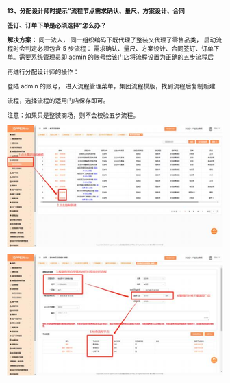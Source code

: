 <a name="bookmark13"></a>**13、分配设计师时提示“流程节点需求确认、量尺、方案设计、合同**

**签订、订单下单是必须选择”怎么办？**

**解决方案：**  同一法人， 同一组织编码下既代理了整装又代理了零售品类，  启动流 程时会判定必须包含 5 步流程： 需求确认、量尺、方案设计、合同签订、订单下 单。需要系统管理员即 admin 的账号给该门店将流程设置为正确的五步流程后

再进行分配设计师的操作：

登陆 admin 的账号，  进入流程管理菜单，集团流程模版，找到流程后复制新建

流程，选择流程的适用门店保存即可。

注意：如果只是整装商场，则不会校验五步流程。

![](Aspose.Words.eb490ba2-daeb-4174-bad4-3ebc8873f1e2.015.jpeg)


![](Aspose.Words.eb490ba2-daeb-4174-bad4-3ebc8873f1e2.016.jpeg)




